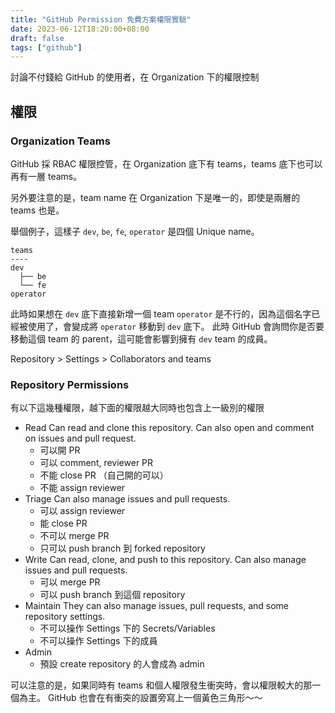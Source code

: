 ```yaml
---
title: "GitHub Permission 免費方案權限實驗"
date: 2023-06-12T18:20:00+08:00
draft: false
tags: ["github"]
---
```


討論不付錢給 GitHub 的使用者，在 Organization 下的權限控制

## 權限

### Organization Teams
GitHub 採 RBAC 權限控管，在 Organization 底下有 teams，teams 底下也可以再有一層 teams。

另外要注意的是，team name 在 Organization 下是唯一的，即使是兩層的 teams 也是。

舉個例子，這樣子 `dev`, `be`, `fe`, `operator` 是四個 Unique name。
```
teams
----
dev
  ├── be
  └── fe
operator
```

此時如果想在 `dev` 底下直接新增一個 team `operator` 是不行的，因為這個名字已經被使用了，會變成將 `operator` 移動到 `dev` 底下。
此時 GitHub 會詢問你是否要移動這個 team 的 parent，這可能會影響到擁有 `dev` team 的成員。

Repository > Settings > Collaborators and teams


### Repository Permissions

有以下這幾種權限，越下面的權限越大同時也包含上一級別的權限

* Read
    Can read and clone this repository.
    Can also open and comment on issues and pull request.
    - 可以開 PR
    - 可以 comment, reviewer PR
    - 不能 close PR （自己開的可以）
    - 不能 assign reviewer
* Triage
    Can also manage issues and pull requests.
    - 可以 assign reviewer
    - 能 close PR
    - 不可以 merge PR
    - 只可以 push branch 到 forked repository
* Write
    Can read, clone, and push to this repository.
    Can also manage issues and pull requests.
    - 可以 merge PR
    - 可以 push branch 到這個 repository
* Maintain
    They can also manage issues, pull requests, and some repository settings.
    - 不可以操作 Settings 下的 Secrets/Variables
    - 不可以操作 Settings 下的成員
* Admin
    - 預設 create repository 的人會成為 admin

可以注意的是，如果同時有 teams 和個人權限發生衝突時，會以權限較大的那一個為主。
GitHub 也會在有衝突的設置旁寫上一個黃色三角形～～
